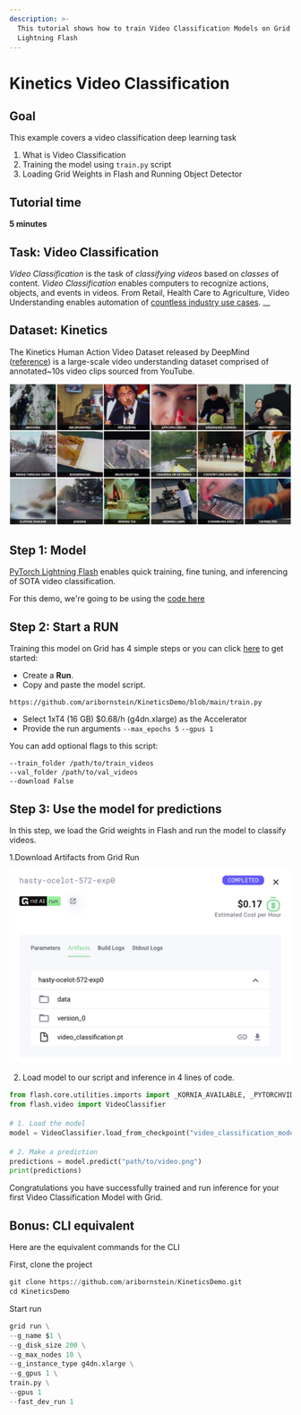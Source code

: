 ```yaml
---
description: >-
  This tutorial shows how to train Video Classification Models on Grid using
  Lightning Flash
---
```


# Kinetics Video Classification

## Goal

This example covers a video classification deep learning task

1. What is Video Classification  
2. Training the model using `train.py` script
3. Loading Grid Weights in Flash and Running Object Detector

## Tutorial time

**5 minutes**

## Task: Video Classification 

_Video Classification_ is the task of _classifying_ _videos_ based on _classes_ of content. _Video_ _Classification_ enables computers to recognize actions, objects, and events in videos. From Retail, Health Care to Agriculture, Video Understanding enables automation of [countless industry use cases](https://www.cio.com/article/3431138/ai-gets-the-picture-streamlining-business-processes-with-image-and-video-classification.html). __

## Dataset: Kinetics

The Kinetics Human Action Video Dataset released by DeepMind \([reference](https://deepmind.com/research/open-source/kinetics)\) is a large-scale video understanding dataset comprised of annotated~10s video clips sourced from YouTube. 

![Example Kinetics Video Thumbnails](../../.gitbook/assets/image%20%28137%29.png)

## Step 1: Model

[PyTorch Lightning Flash](https://lightning-flash.readthedocs.io/en/latest/reference/object_detection.html) enables quick training, fine tuning,  and inferencing of SOTA video classification. 

For this demo, we're going to be using the [code here](https://github.com/aribornstein/KineticsDemo)

## Step 2: Start a RUN

Training this model on Grid has 4 simple steps or you can click [here](https://platform.grid.ai/#/runs?script=https://github.com/aribornstein/KineticsDemo/blob/4fcf30e1c2fd46247ec0fc1a6cb0886e9838586f/train.py&cloud=grid&instance=g4dn.xlarge&accelerators=1&disk_size=200&framework=lightning&script_args=--grid_name%20transformers-run%20%5C%0A--grid_strategy%20grid_search%20%5C%0A--grid_disk_size%20200%20%5C%0A--grid_max_nodes%2010%20%5C%0A--grid_datastore_mount_dir%20%2Fopt%2Fdatastore%20%5C%0A--grid_instance_type%20p3.2xlarge%20%5C%0A--grid_credential%20cc-b87v8%20%5C%0A--grid_framework%20lightning%20%5C%0A--grid_gpus%201%20%5C%0Atrain.py%20--gpus%201%20--max_epochs%2010) to get started:

* Create a **Run**.
* Copy and paste the model script.

```text
https://github.com/aribornstein/KineticsDemo/blob/main/train.py
```

* Select  1xT4 \(16 GB\) $0.68/h \(g4dn.xlarge\) as the Accelerator
* Provide the  run arguments `--max_epochs 5` `--gpus 1` 

You can add optional flags to this script:

```text
--train_folder /path/to/train_videos
--val_folder /path/to/val_videos
--download False
```

## Step 3: Use the model for predictions

In this step, we load the Grid weights in Flash and run the model to classify videos.

1.Download Artifacts from Grid Run 

![](../../.gitbook/assets/image%20%2834%29.png)

2. Load model to our script and inference in 4 lines of code. 

```python
from flash.core.utilities.imports import _KORNIA_AVAILABLE, _PYTORCHVIDEO_AVAILABLE
from flash.video import VideoClassifier

# 1. Load the model
model = VideoClassifier.load_from_checkpoint("video_classification_model.pts")

# 2. Make a prediction
predictions = model.predict("path/to/video.png")
print(predictions)
```

Congratulations you have successfully trained and run inference for your first Video Classification Model with Grid. 

## Bonus: CLI equivalent

Here are the equivalent commands for the CLI

First, clone the project

```python
git clone https://github.com/aribornstein/KineticsDemo.git
cd KineticsDemo
```

Start run

```python
grid run \
--g_name $1 \
--g_disk_size 200 \
--g_max_nodes 10 \
--g_instance_type g4dn.xlarge \
--g_gpus 1 \
train.py \
--gpus 1
--fast_dev_run 1
```

